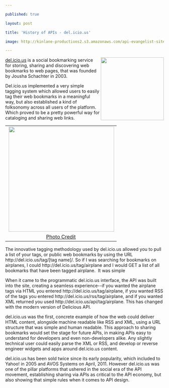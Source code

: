---
published: true
layout: post
title: 'History of APIs - del.icio.us'
image: http://kinlane-productions2.s3.amazonaws.com/api-evangelist-site/blog/delicious-logo.jpg
---

<p><img src="https://s3.amazonaws.com/kinlane-productions2/api-evangelist/delicious/delicious-logo.jpg" alt="" width="200" align="right" />
<p><a href="https://delicious.com/">del.icio.us</a>&nbsp;is a social bookmarking service for storing, sharing and discovering web bookmarks to web pages, that was founded by Jousha Schachter in 2003.
<p>Del.icio.us implemented a very simple tagging system which allowed users to easily tag their web bookmarks in a meaningful way, but also established a kind of folksonomy across all users of the platform. Which proved to be a pretty powerful way for cataloging and sharing web links.
<table align="right">
<tbody>
<tr>
<td align="center"><a href="https://www.flickr.com/photos/joshu/765796263/in/set-72157600740166824/" target="_blank"><img src="https://s3.amazonaws.com/kinlane-productions2/api-evangelist/delicious/delicious-original-screenshot.jpg" alt="" width="335" align="right" /></a></td>
</tr>
<tr>
<td align="center"><a href="https://www.flickr.com/photos/joshu/765796263/in/set-72157600740166824/" target="_blank">Photo Credit</a></td>
</tr>
</tbody>
</table>
<p>The innovative tagging methodology used by del.icio.us allowed you to pull a list of your tags, or public web bookmarks by using the URL http://del.icio.us/tag/[tag name]/. So if I was searching for bookmarks on airplanes, I could http://del.icio.us/tag/airplane and I would GET a list of all bookmarks that have been tagged airplane. &nbsp;It was simple
<p>When it came to the programmatic del.icio.us interface, the API was built into the site, creating a seamless experience--if you wanted the airplane tags via HTML you entered http://del.icio.us/tag/airplane, if you wanted RSS of the tags you entered http://del.icio.us/rss/tag/airplane, and if you wanted XML returned you used http://del.icio.us/api/tag/airplane. This has changed with the modern version of Delicious API.
<p>del.icio.us was the first, concrete example of how the web could deliver HTML content, alongside machine readable like RSS and XML, using a URL structure that was simple and human readable. This approach to sharing bookmarks would set the stage for future APIs, in making APIs easy to understand for developers and even non-developers alike. Any slightly technical user could easily parse the XML or RSS, and develop or reverse engineer widgets and apps around del.icio.us content.
<p>del.icio.us has been sold twice since its early popularity, which included to Yahoo! in 2005 and AVOS Systems on April, 2011. However del.icio.us was one of the pillar platforms that ushered in the social era of the API movement, establishing sharing via APIs as critical to the API economy, but also showing that simple rules when it comes to API design.

